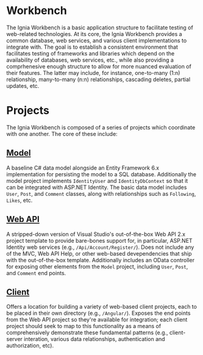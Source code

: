 # Workbench
The Ignia Workbench is a basic application structure to facilitate testing of web-related technologies. At its core, the Ignia Workbench provides a common database, web services, and various client implementations to integrate with. The goal is to establish a consistent environment that facilitates testing of frameworks and libraries which depend on the availability of databases, web services, etc., while also providing a comprhenesive enough structure to allow for more nuanced evaluation of their features. The latter may include, for instance, one-to-many (1:n) relationship, many-to-many (n:n) relationships, cascading deletes, partial updates, etc.

# Projects
The Ignia Workbench is composed of a series of projects which coordinate with one another. The core of these include:

## [Model](./Model/)
A baseline C# data model alongside an Entity Framework 6.x implementation for persisting the model to a SQL database. Additionally the model project implements `IdentityUser` and `IdentityDbContext` so that it can be integrated with ASP.NET Identity. The basic data model includes `User`, `Post`, and `Comment` classes, along with relationships such as `Following`, `Likes`, etc. 

## [Web API](./WebApi/)
A stripped-down version of Visual Studio's out-of-the-box Web API 2.x project template to provide bare-bones support for, in particular, ASP.NET Identity web services (e.g., `/Api/Account/Register/`). Does not include any of the MVC, Web API Help, or other web-based devependencies that ship with the out-of-the-box template. Additionally includes an OData controller for exposing other elements from the `Model` project, including `User`, `Post`, and `Comment` end points.

## [Client](./Client/)
Offers a location for building a variety of web-based client projects, each to be placed in their own directory (e.g., `/Angular/`). Exposes the end points from the Web API project so they're available for integration; each client project should seek to map to this functionality as a means of comprehensively demonstrate these fundamental patterns (e.g., client-server interation, various data relationships, authentication and authorization, etc).

 
